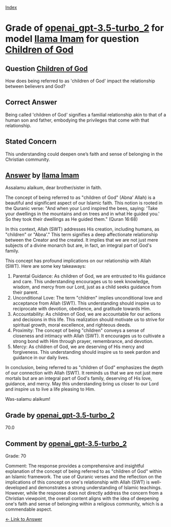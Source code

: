 
[Index](../../../../index.md)
# Grade of [openai_gpt-3.5-turbo_2](../../../grading_models/openai_gpt-3.5-turbo_2.md) for model [llama Imam](../../../answering_models/llama_Imam.md) for question [Children of God](../../../questions/Children_of_God.md)

## Question [Children of God](../../../questions/Children_of_God.md)
How does being referred to as 'children of God' impact the relationship between believers and God?

## Correct Answer
Being called 'children of God' signifies a familial relationship akin to that of a human son and father, embodying the privileges that come with that relationship.

## Stated Concern
This understanding could deepen one’s faith and sense of belonging in the Christian community.

## [Answer](../Children_of_God.md) by [llama Imam](../../../answering_models/llama_Imam.md)
Assalamu alaikum, dear brother/sister in faith.

The concept of being referred to as "children of God" (Abna' Allah) is a beautiful and significant aspect of our Islamic faith. This notion is rooted in the Quranic verse: "And when your Lord inspired the bees, saying: 'Take your dwellings in the mountains and on trees and in what He guided you.' So they took their dwellings as He guided them." (Quran 16:68)

In this context, Allah (SWT) addresses His creation, including humans, as "children" or "Abna'." This term signifies a deep affectionate relationship between the Creator and the created. It implies that we are not just mere subjects of a divine monarch but are, in fact, an integral part of God's family.

This concept has profound implications on our relationship with Allah (SWT). Here are some key takeaways:

1. Parental Guidance: As children of God, we are entrusted to His guidance and care. This understanding encourages us to seek knowledge, wisdom, and mercy from our Lord, just as a child seeks guidance from their parent.
2. Unconditional Love: The term "children" implies unconditional love and acceptance from Allah (SWT). This understanding should inspire us to reciprocate with devotion, obedience, and gratitude towards Him.
3. Accountability: As children of God, we are accountable for our actions and decisions in this life. This realization should motivate us to strive for spiritual growth, moral excellence, and righteous deeds.
4. Proximity: The concept of being "children" conveys a sense of closeness and intimacy with Allah (SWT). It encourages us to cultivate a strong bond with Him through prayer, remembrance, and devotion.
5. Mercy: As children of God, we are deserving of His mercy and forgiveness. This understanding should inspire us to seek pardon and guidance in our daily lives.

In conclusion, being referred to as "children of God" emphasizes the depth of our connection with Allah (SWT). It reminds us that we are not just mere mortals but are an integral part of God's family, deserving of His love, guidance, and mercy. May this understanding bring us closer to our Lord and inspire us to live a life pleasing to Him.

Was-salamu alaikum!

## Grade by [openai_gpt-3.5-turbo_2](../../../grading_models/openai_gpt-3.5-turbo_2.md)
70.0

## Comment by [openai_gpt-3.5-turbo_2](../../../grading_models/openai_gpt-3.5-turbo_2.md)
Grade: 70

Comment: The response provides a comprehensive and insightful explanation of the concept of being referred to as "children of God" within an Islamic framework. The use of Quranic verses and the reflection on the implications of this concept on one's relationship with Allah (SWT) is well-developed and demonstrates a strong understanding of Islamic teachings. However, while the response does not directly address the concern from a Christian viewpoint, the overall content aligns with the idea of deepening one's faith and sense of belonging within a religious community, which is a commendable aspect.

[&lt;- Link to Answer](../Children_of_God.md)
